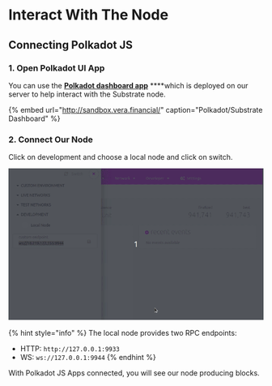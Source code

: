 # Interact With The Node

## Connecting Polkadot JS

### 1. Open Polkadot UI App

You can use the [**Polkadot dashboard app**](http://sandbox.vera.financial/) ****which is deployed on our server to help interact with the Substrate node.

{% embed url="http://sandbox.vera.financial/" caption="Polkadot/Substrate Dashboard" %}

### 2. Connect Our Node

Click on development and choose a local node and click on switch.

![](../.gitbook/assets/sandbox.gif)

{% hint style="info" %}
The local node provides two RPC endpoints:

* HTTP: `http://127.0.0.1:9933`
* WS: `ws://127.0.0.1:9944`
{% endhint %}

With Polkadot JS Apps connected, you will see our node producing blocks.


